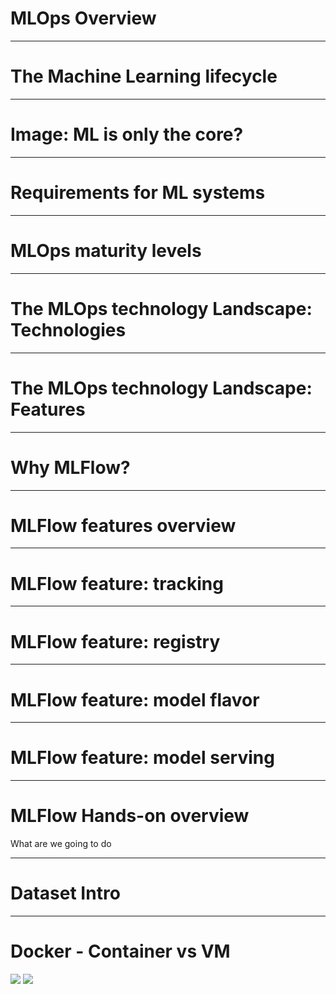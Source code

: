 
# MLOps Overview

---

# The Machine Learning lifecycle

---

# Image: ML is only the core?

---

# Requirements for ML systems

---

# MLOps maturity levels

---

# The MLOps technology Landscape: Technologies

---

# The MLOps technology Landscape: Features

---

# Why MLFlow?

---

# MLFlow features overview

---

# MLFlow feature: tracking

---

# MLFlow feature: registry

---

# MLFlow feature: model flavor

---

# MLFlow feature: model serving

---

# MLFlow Hands-on overview
What are we going to do

---

# Dataset Intro

---

# Docker - Container vs VM

![](https://hackmd-prod-images.s3-ap-northeast-1.amazonaws.com/uploads/upload_31cd7db5f8ed9d86dd5d060cd620efea.jpg?AWSAccessKeyId=AKIA3XSAAW6AWSKNINWO&Expires=1697444232&Signature=UoMGGTSF2G6UUE%2B2KmREPbW%2FGdI%3D)
![](https://hackmd.io/_uploads/HJjNAD9Wp.jpg)
